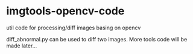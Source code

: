 # imgtools-opencv-code
util code for processing/diff images basing on opencv

diff_abnormal.py can be used to diff two images.
More tools code will be made later...
